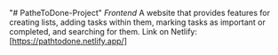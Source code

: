 "# PatheToDone-Project" 
*Frontend*
A website that provides features for creating lists, adding tasks within them, marking tasks as important or completed, and searching for them.
Link on Netlify: [https://pathtodone.netlify.app/]
